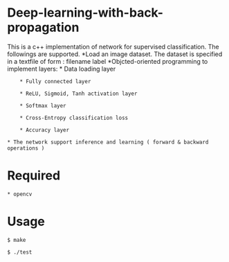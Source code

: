 # Deep-learning-with-back-propagation

This is a c++ implementation of network for supervised classification. The followings are supported. 
	*Load an image dataset. The dataset is specified in a textfile of form : filename label
	*Objcted-oriented programming to implement layers:
		* Data loading layer

		* Fully connected layer

		* ReLU, Sigmoid, Tanh activation layer

		* Softmax layer

		* Cross-Entropy classification loss

		* Accuracy layer

	* The network support inference and learning ( forward & backward operations )

# Required 
	
	* opencv 

# Usage
	$ make

	$ ./test